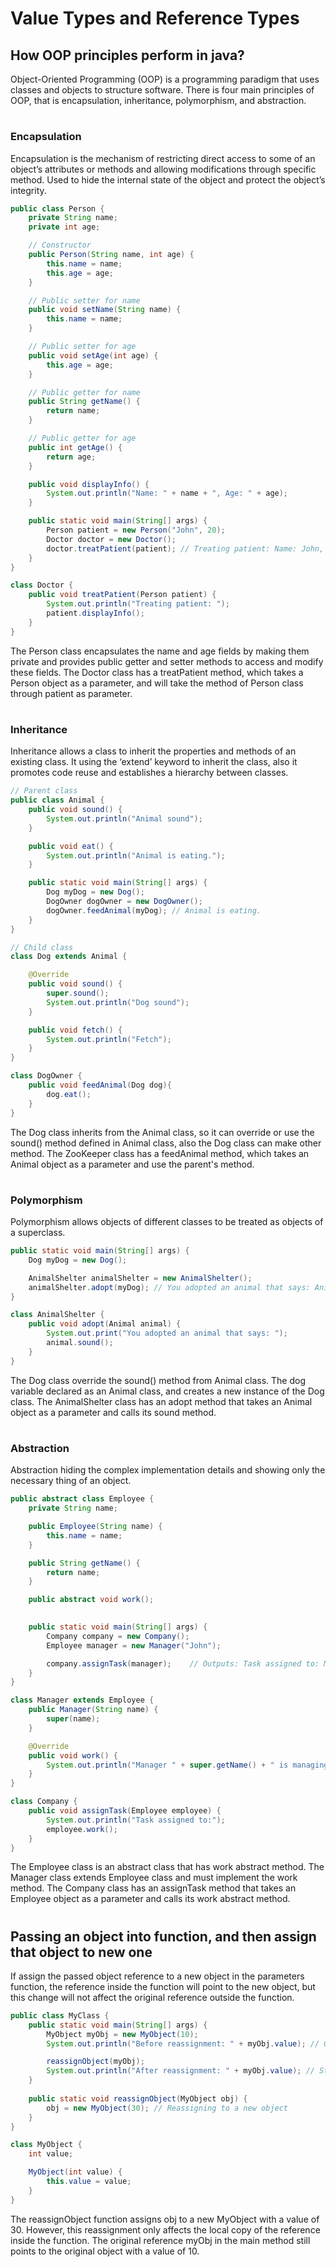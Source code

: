 # Value Types and Reference Types

## How OOP principles perform in java?

Object-Oriented Programming (OOP) is a programming paradigm that uses classes and objects to structure software. There is four main principles of OOP, that is encapsulation, inheritance, polymorphism, and abstraction.

#
### Encapsulation

Encapsulation is the mechanism of restricting direct access to some of an object’s attributes or methods and allowing modifications through specific method. Used to hide the internal state of the object and protect the object’s integrity.

```java
public class Person {
    private String name;
    private int age;

    // Constructor
    public Person(String name, int age) {
        this.name = name;
        this.age = age;
    }

    // Public setter for name
    public void setName(String name) {
        this.name = name;
    }

    // Public setter for age
    public void setAge(int age) {
        this.age = age;
    }

    // Public getter for name
    public String getName() {
        return name;
    }

    // Public getter for age
    public int getAge() {
        return age;
    }

    public void displayInfo() {
        System.out.println("Name: " + name + ", Age: " + age);
    }

    public static void main(String[] args) {
        Person patient = new Person("John", 20);
        Doctor doctor = new Doctor();
        doctor.treatPatient(patient); // Treating patient: Name: John, Age: 20
    }
}

class Doctor {
    public void treatPatient(Person patient) {
        System.out.println("Treating patient: ");
        patient.displayInfo();
    }
}
```

The Person class encapsulates the name and age fields by making them private and provides public getter and setter methods to access and modify these fields. The Doctor class has a treatPatient method, which takes a Person object as a parameter, and will take the method of Person class through patient as parameter.

#
### Inheritance

Inheritance allows a class to inherit the properties and methods of an existing class. It using the ‘extend’ keyword to inherit the class, also it promotes code reuse and establishes a hierarchy between classes.

```java
// Parent class
public class Animal {
    public void sound() {
        System.out.println("Animal sound");
    }

    public void eat() {
        System.out.println("Animal is eating.");
    }

    public static void main(String[] args) {
        Dog myDog = new Dog();
        DogOwner dogOwner = new DogOwner();
        dogOwner.feedAnimal(myDog); // Animal is eating.
    }
}

// Child class
class Dog extends Animal {

    @Override
    public void sound() {
        super.sound();
        System.out.println("Dog sound");
    }

    public void fetch() {
        System.out.println("Fetch");
    }
}

class DogOwner {
    public void feedAnimal(Dog dog){
        dog.eat();
    }
}
```

The Dog class inherits from the Animal class, so it can override or use the sound() method defined in Animal class, also the Dog class can make other method. The ZooKeeper class has a feedAnimal method, which takes an Animal object as a parameter and use the parent's method.

#
### Polymorphism

Polymorphism allows objects of different classes to be treated as objects of a superclass.

```java
public static void main(String[] args) {
    Dog myDog = new Dog();

    AnimalShelter animalShelter = new AnimalShelter();
    animalShelter.adopt(myDog); // You adopted an animal that says: Animal sound Dog sound
}

class AnimalShelter {
    public void adopt(Animal animal) {
        System.out.print("You adopted an animal that says: ");
        animal.sound();
    }
}
```

The Dog class override the sound() method from Animal class. The dog variable declared as an Animal class, and creates a new instance of the Dog class. The AnimalShelter class has an adopt method that takes an Animal object as a parameter and calls its sound method.

#
### Abstraction

Abstraction hiding the complex implementation details and showing only the necessary thing of an object.

```java
public abstract class Employee {
    private String name;

    public Employee(String name) {
        this.name = name;
    }

    public String getName() {
        return name;
    }

    public abstract void work();

    
    public static void main(String[] args) {
        Company company = new Company();
        Employee manager = new Manager("John");

        company.assignTask(manager);    // Outputs: Task assigned to: Manager John is managing
    }
}

class Manager extends Employee {
    public Manager(String name) {
        super(name);
    }

    @Override
    public void work() {
        System.out.println("Manager " + super.getName() + " is managing");
    }
}

class Company {
    public void assignTask(Employee employee) {
        System.out.println("Task assigned to:");
        employee.work();
    }
}
```

The Employee class is an abstract class that has work abstract method. The Manager class extends Employee class and must implement the work method. The Company class has an assignTask method that takes an Employee object as a parameter and calls its work abstract method.

#
## Passing an object into function, and then assign that object to new one

If assign the passed object reference to a new object in the parameters function, the reference inside the function will point to the new object, but this change will not affect the original reference outside the function.

```java
public class MyClass {
    public static void main(String[] args) {
        MyObject myObj = new MyObject(10);
        System.out.println("Before reassignment: " + myObj.value); // Outputs: 10

        reassignObject(myObj);
        System.out.println("After reassignment: " + myObj.value); // Still, outputs: 10
    }
    
    public static void reassignObject(MyObject obj) {
        obj = new MyObject(30); // Reassigning to a new object
    }
}

class MyObject {
    int value;

    MyObject(int value) {
        this.value = value;
    }
}
```

The reassignObject function assigns obj to a new MyObject with a value of 30. However, this reassignment only affects the local copy of the reference inside the function. The original reference myObj in the main method still points to the original object with a value of 10.